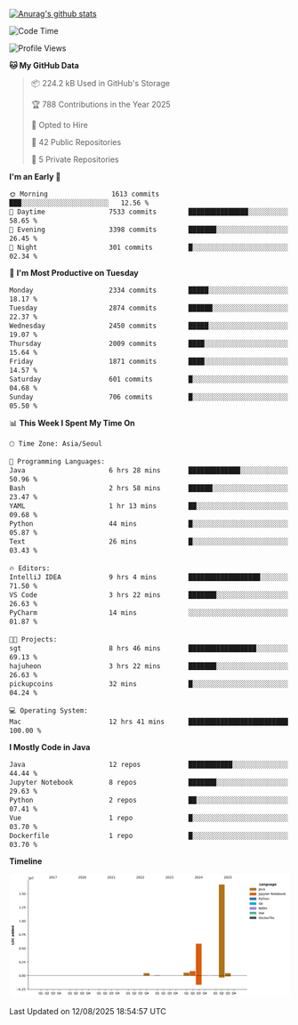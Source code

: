 [![Anurag's github stats](https://github-readme-stats.vercel.app/api?username=hajubal)](https://github.com/anuraghazra/github-readme-stats)

<!--START_SECTION:waka-->
![Code Time](http://img.shields.io/badge/Code%20Time-684%20hrs%2010%20mins-blue)

![Profile Views](http://img.shields.io/badge/Profile%20Views-0-blue)

**🐱 My GitHub Data** 

> 📦 224.2 kB Used in GitHub's Storage 
 > 
> 🏆 788 Contributions in the Year 2025
 > 
> 💼 Opted to Hire
 > 
> 📜 42 Public Repositories 
 > 
> 🔑 5 Private Repositories 
 > 
**I'm an Early 🐤** 

```text
🌞 Morning                1613 commits        ███░░░░░░░░░░░░░░░░░░░░░░   12.56 % 
🌆 Daytime                7533 commits        ███████████████░░░░░░░░░░   58.65 % 
🌃 Evening                3398 commits        ███████░░░░░░░░░░░░░░░░░░   26.45 % 
🌙 Night                  301 commits         █░░░░░░░░░░░░░░░░░░░░░░░░   02.34 % 
```
📅 **I'm Most Productive on Tuesday** 

```text
Monday                   2334 commits        █████░░░░░░░░░░░░░░░░░░░░   18.17 % 
Tuesday                  2874 commits        ██████░░░░░░░░░░░░░░░░░░░   22.37 % 
Wednesday                2450 commits        █████░░░░░░░░░░░░░░░░░░░░   19.07 % 
Thursday                 2009 commits        ████░░░░░░░░░░░░░░░░░░░░░   15.64 % 
Friday                   1871 commits        ████░░░░░░░░░░░░░░░░░░░░░   14.57 % 
Saturday                 601 commits         █░░░░░░░░░░░░░░░░░░░░░░░░   04.68 % 
Sunday                   706 commits         █░░░░░░░░░░░░░░░░░░░░░░░░   05.50 % 
```


📊 **This Week I Spent My Time On** 

```text
🕑︎ Time Zone: Asia/Seoul

💬 Programming Languages: 
Java                     6 hrs 28 mins       █████████████░░░░░░░░░░░░   50.96 % 
Bash                     2 hrs 58 mins       ██████░░░░░░░░░░░░░░░░░░░   23.47 % 
YAML                     1 hr 13 mins        ██░░░░░░░░░░░░░░░░░░░░░░░   09.68 % 
Python                   44 mins             █░░░░░░░░░░░░░░░░░░░░░░░░   05.87 % 
Text                     26 mins             █░░░░░░░░░░░░░░░░░░░░░░░░   03.43 % 

🔥 Editors: 
IntelliJ IDEA            9 hrs 4 mins        ██████████████████░░░░░░░   71.50 % 
VS Code                  3 hrs 22 mins       ███████░░░░░░░░░░░░░░░░░░   26.63 % 
PyCharm                  14 mins             ░░░░░░░░░░░░░░░░░░░░░░░░░   01.87 % 

🐱‍💻 Projects: 
sgt                      8 hrs 46 mins       █████████████████░░░░░░░░   69.13 % 
hajuheon                 3 hrs 22 mins       ███████░░░░░░░░░░░░░░░░░░   26.63 % 
pickupcoins              32 mins             █░░░░░░░░░░░░░░░░░░░░░░░░   04.24 % 

💻 Operating System: 
Mac                      12 hrs 41 mins      █████████████████████████   100.00 % 
```

**I Mostly Code in Java** 

```text
Java                     12 repos            ███████████░░░░░░░░░░░░░░   44.44 % 
Jupyter Notebook         8 repos             ███████░░░░░░░░░░░░░░░░░░   29.63 % 
Python                   2 repos             ██░░░░░░░░░░░░░░░░░░░░░░░   07.41 % 
Vue                      1 repo              █░░░░░░░░░░░░░░░░░░░░░░░░   03.70 % 
Dockerfile               1 repo              █░░░░░░░░░░░░░░░░░░░░░░░░   03.70 % 
```



**Timeline**

![Lines of Code chart](https://raw.githubusercontent.com/hajubal/hajubal/main/assets/bar_graph.png)


 Last Updated on 12/08/2025 18:54:57 UTC
<!--END_SECTION:waka-->